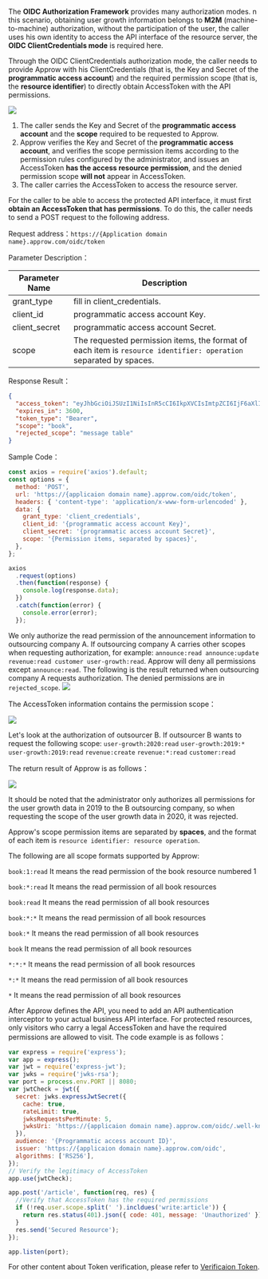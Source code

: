 <IntegrationDetailCard title="Obtain An AccessToken That Has Permissions">

The **OIDC Authorization Framework** provides many authorization modes. n this scenario, obtaining user growth information belongs to **M2M** (machine-to-machine) authorization, without the participation of the user, the caller uses his own identity to access the API interface of the resource server, the **OIDC ClientCredentials mode** is required here.

Through the OIDC ClientCredentials authorization mode, the caller needs to provide Approw with his ClientCredentials (that is, the Key and Secret of the **programmatic access account**) and the required permission scope (that is, the **resource identifier**) to directly obtain AccessToken with the API permissions.

![](~@imagesZhCn/guides/authorization/m2m-flow.png)

1. The caller sends the Key and Secret of the **programmatic access account** and the **scope** required to be requested to Approw.
2. Approw verifies the Key and Secret of the **programmatic access account**, and verifies the scope permission items according to the permission rules configured by the administrator, and issues an AccessToken **has the access resource permission**, and the denied permission scope **will not** appear in AccessToken.
3. The caller carries the AccessToken to access the resource server.

For the caller to be able to access the protected API interface, it must first **obtain an AccessToken that has permissions**. To do this, the caller needs to send a POST request to the following address.

Request address：`https://{Application domain name}.approw.com/oidc/token`

Parameter Description：

| Parameter Name  | Description                                                                                                      |
| -------------   | ---------------------------------------------------------------------------------------------------------------- |
| grant_type      | fill in client_credentials.                                                                                      |
| client_id       | programmatic access account Key.                                                                                  |
| client_secret   | programmatic access account Secret.                                                                               |
| scope           | The requested permission items, the format of each item is `resource identifier: operation` separated by spaces. |

Response Result：

```json
{
  "access_token": "eyJhbGciOiJSUzI1NiIsInR5cCI6IkpXVCIsImtpZCI6IjF6aXlIVG15M184MDRDOU1jUENHVERmYWJCNThBNENlZG9Wa3VweXdVeU0ifQ.eyJqdGkiOiJ2S1ZGV3FKemltTm5MSTlYZy0zam0iLCJpYXQiOjE2MTI1MDA2OTgsImV4cCI6MTYxMjUwNDI5OCwic2NvcGUiOiJib29rIiwiaXNzIjoiaHR0cHM6Ly9zdGVhbS10YWxrLmF1dGhpbmcuY24vb2lkYyIsImF1ZCI6IjYwMWJmMzVhY2E1ZDM4NzVjNDY3NDgyYyIsImF6cCI6IjYwMTkzYzYxMGY5MTE3ZTdjYjA0OTE1OSJ9.DS0l6zdlr_bGLqmDQRxvHUL4fmyLS5je6bqUCSSo06OIWSfcDZMZAqH5aYXP7Hzm4SiT6sfOCP_IiPSOxJPgFPYAmQTPSvJ5e6zs9jNeZyep_O6NWjlOGbDirskZE1pSZO_16ceiFr3jprSp13ff6O6Fa9YkY-8b_L3ouDqKhtb_4051pWZif-VzgXSkmvflTmqauJul9b5PzaeGWL-PKOrHrUiHjJwf9wqtR-3C8voFmi9pmxrUJYGSJoxwcxxSEceUY3d9oJU3v7e6FOnT_EMxfQCrAgzXR21bOitsAutOVXg1N9H0QJiNBESorCcj6yi1fVePTeDI5nY6xj9oDw",
  "expires_in": 3600,
  "token_type": "Bearer",
  "scope": "book",
  "rejected_scope": "message table"
}
```

Sample Code：

```js
const axios = require('axios').default;
const options = {
  method: 'POST',
  url: 'https://{applicaion domain name}.approw.com/oidc/token',
  headers: { 'content-type': 'application/x-www-form-urlencoded' },
  data: {
    grant_type: 'client_credentials',
    client_id: '{programmatic access account Key}',
    client_secret: '{programmatic access account Secret}',
    scope: '{Permission items, separated by spaces}',
  },
};

axios
  .request(options)
  .then(function(response) {
    console.log(response.data);
  })
  .catch(function(error) {
    console.error(error);
  });
```

We only authorize the read permission of the announcement information to outsourcing company A. If outsourcing company A carries other scopes when requesting authorization, for example: `announce:read announce:update revenue:read customer user-growth:read`. Approw will deny all permissions except `announce:read`. The following is the result returned when outsourcing company A requests authorization. The denied permissions are in `rejected_scope`.
![](~@imagesZhCn/guides/authorization/client-credentials-result.png)

The AccessToken information contains the permission scope：

![](~@imagesZhCn/guides/authorization/client-credentials-token.png)

Let's look at the authorization of outsourcer B. If outsourcer B wants to request the following scope: `user-growth:2020:read` `user-growth:2019:*` `user-growth:2019:read` `revenue:create` `revenue:*:read` `customer:read`

The return result of Approw is as follows：

![](~@imagesZhCn/guides/authorization/client-credentials-result-2.png)

It should be noted that the administrator only authorizes all permissions for the user growth data in 2019 to the B outsourcing company, so when requesting the scope of the user growth data in 2020, it was rejected.

</IntegrationDetailCard>

<IntegrationDetailCard title="Scope Permission Item Specification">

Approw's scope permission items are separated by **spaces**, and the format of each item is `resource identifier: resource operation`.

The following are all scope formats supported by Approw:

`book:1:read` It means the read permission of the book resource numbered 1

`book:*:read` It means the read permission of all book resources

`book:read` It means the read permission of all book resources

`book:*:*` It means the read permission of all book resources

`book:*` It means the read permission of all book resources

`book` It means the read permission of all book resources

`*:*:*` It means the read permission of all book resources

`*:*` It means the read permission of all book resources

`*` It means the read permission of all book resources

</IntegrationDetailCard>

<IntegrationDetailCard title="Add API Authentication Interceptor">

After Approw defines the API, you need to add an API authentication interceptor to your actual business API interface. For protected resources, only visitors who carry a legal AccessToken and have the required permissions are allowed to visit.
The code example is as follows：

```javascript
var express = require('express');
var app = express();
var jwt = require('express-jwt');
var jwks = require('jwks-rsa');
var port = process.env.PORT || 8080;
var jwtCheck = jwt({
  secret: jwks.expressJwtSecret({
    cache: true,
    rateLimit: true,
    jwksRequestsPerMinute: 5,
    jwksUri: 'https://{applicaion domain name}.approw.com/oidc/.well-known/jwks.json',
  }),
  audience: '{Programmatic access account ID}',
  issuer: 'https://{applicaion domain name}.approw.com/oidc',
  algorithms: ['RS256'],
});
// Verify the legitimacy of AccessToken
app.use(jwtCheck);

app.post('/article', function(req, res) {
  //Verify that AccessToken has the required permissions
  if (!req.user.scope.split(' ').incldues('write:article')) {
    return res.status(401).json({ code: 401, message: 'Unauthorized' });
  }
  res.send('Secured Resource');
});

app.listen(port);
```

For other content about Token verification, please refer to [Verificaion Token](/docs/en/guides/faqs/how-to-validate-user-token.md).

</IntegrationDetailCard>

